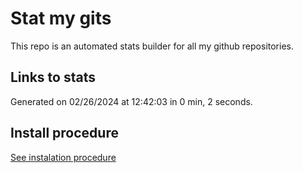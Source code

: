 # Stat my gits

This repo is an automated stats builder for all my github repositories.

## Links to stats


Generated on 02/26/2024 at 12:42:03 in 0 min, 2 seconds.

## Install procedure

[See instalation procedure](./src/install.md)
